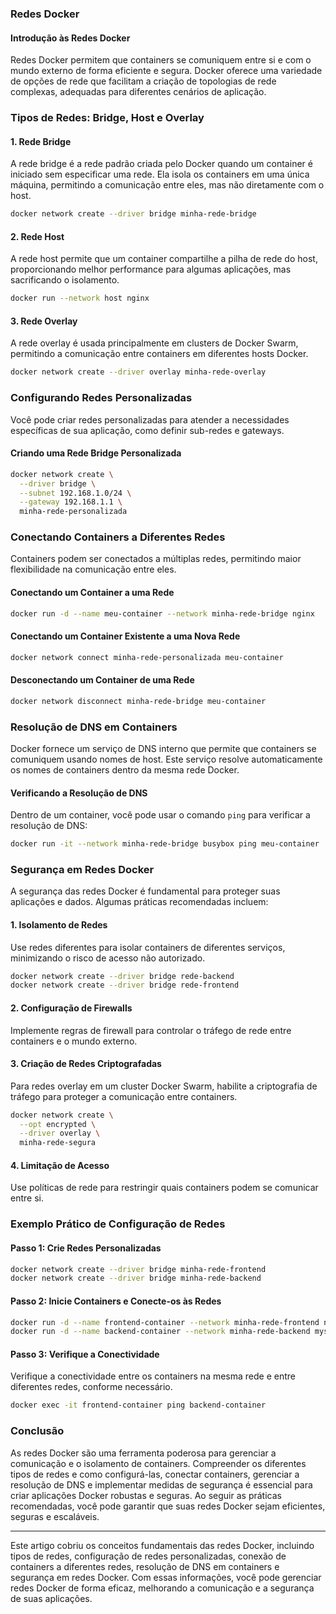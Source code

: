 ### Redes Docker

#### Introdução às Redes Docker

Redes Docker permitem que containers se comuniquem entre si e com o mundo externo de forma eficiente e segura. Docker oferece uma variedade de opções de rede que facilitam a criação de topologias de rede complexas, adequadas para diferentes cenários de aplicação.

### Tipos de Redes: Bridge, Host e Overlay

#### 1. Rede Bridge

A rede bridge é a rede padrão criada pelo Docker quando um container é iniciado sem especificar uma rede. Ela isola os containers em uma única máquina, permitindo a comunicação entre eles, mas não diretamente com o host.

```sh
docker network create --driver bridge minha-rede-bridge
```

#### 2. Rede Host

A rede host permite que um container compartilhe a pilha de rede do host, proporcionando melhor performance para algumas aplicações, mas sacrificando o isolamento.

```sh
docker run --network host nginx
```

#### 3. Rede Overlay

A rede overlay é usada principalmente em clusters de Docker Swarm, permitindo a comunicação entre containers em diferentes hosts Docker.

```sh
docker network create --driver overlay minha-rede-overlay
```

### Configurando Redes Personalizadas

Você pode criar redes personalizadas para atender a necessidades específicas de sua aplicação, como definir sub-redes e gateways.

#### Criando uma Rede Bridge Personalizada

```sh
docker network create \
  --driver bridge \
  --subnet 192.168.1.0/24 \
  --gateway 192.168.1.1 \
  minha-rede-personalizada
```

### Conectando Containers a Diferentes Redes

Containers podem ser conectados a múltiplas redes, permitindo maior flexibilidade na comunicação entre eles.

#### Conectando um Container a uma Rede

```sh
docker run -d --name meu-container --network minha-rede-bridge nginx
```

#### Conectando um Container Existente a uma Nova Rede

```sh
docker network connect minha-rede-personalizada meu-container
```

#### Desconectando um Container de uma Rede

```sh
docker network disconnect minha-rede-bridge meu-container
```

### Resolução de DNS em Containers

Docker fornece um serviço de DNS interno que permite que containers se comuniquem usando nomes de host. Este serviço resolve automaticamente os nomes de containers dentro da mesma rede Docker.

#### Verificando a Resolução de DNS

Dentro de um container, você pode usar o comando `ping` para verificar a resolução de DNS:

```sh
docker run -it --network minha-rede-bridge busybox ping meu-container
```

### Segurança em Redes Docker

A segurança das redes Docker é fundamental para proteger suas aplicações e dados. Algumas práticas recomendadas incluem:

#### 1. Isolamento de Redes

Use redes diferentes para isolar containers de diferentes serviços, minimizando o risco de acesso não autorizado.

```sh
docker network create --driver bridge rede-backend
docker network create --driver bridge rede-frontend
```

#### 2. Configuração de Firewalls

Implemente regras de firewall para controlar o tráfego de rede entre containers e o mundo externo.

#### 3. Criação de Redes Criptografadas

Para redes overlay em um cluster Docker Swarm, habilite a criptografia de tráfego para proteger a comunicação entre containers.

```sh
docker network create \
  --opt encrypted \
  --driver overlay \
  minha-rede-segura
```

#### 4. Limitação de Acesso

Use políticas de rede para restringir quais containers podem se comunicar entre si.

### Exemplo Prático de Configuração de Redes

#### Passo 1: Crie Redes Personalizadas

```sh
docker network create --driver bridge minha-rede-frontend
docker network create --driver bridge minha-rede-backend
```

#### Passo 2: Inicie Containers e Conecte-os às Redes

```sh
docker run -d --name frontend-container --network minha-rede-frontend nginx
docker run -d --name backend-container --network minha-rede-backend mysql
```

#### Passo 3: Verifique a Conectividade

Verifique a conectividade entre os containers na mesma rede e entre diferentes redes, conforme necessário.

```sh
docker exec -it frontend-container ping backend-container
```

### Conclusão

As redes Docker são uma ferramenta poderosa para gerenciar a comunicação e o isolamento de containers. Compreender os diferentes tipos de redes e como configurá-las, conectar containers, gerenciar a resolução de DNS e implementar medidas de segurança é essencial para criar aplicações Docker robustas e seguras. Ao seguir as práticas recomendadas, você pode garantir que suas redes Docker sejam eficientes, seguras e escaláveis.

---

Este artigo cobriu os conceitos fundamentais das redes Docker, incluindo tipos de redes, configuração de redes personalizadas, conexão de containers a diferentes redes, resolução de DNS em containers e segurança em redes Docker. Com essas informações, você pode gerenciar redes Docker de forma eficaz, melhorando a comunicação e a segurança de suas aplicações.